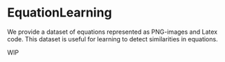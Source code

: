 # EquationLearning
We provide a dataset of equations represented as PNG-images and Latex code. This dataset is useful for learning to detect similarities in equations.

WIP
